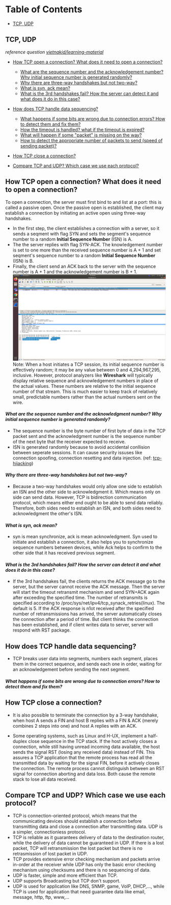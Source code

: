 # **Table of Contents**
  - [TCP, UDP](#TCP-UDP)

## **TCP, UDP** 
  *reference question [vietnakid/learning-material](#https://github.com/vietnakid/learning-material)*
  - [How TCP open a connection? What does it need to open a connection?](#How-TCP-open-a-connection-What-does-it-need-to-open-a-connection)
    - [What are the sequence number and the acknowledgement number? Why initial sequence number is generated randomly?](#What-are-the-sequence-number-and-the-acknowledgment-number-Why-initial-sequence-number-is-generated-randomly)
    - [Why there are three-way handshakes but not two-way?](#Why-there-are-three-way-handshakes-but-not-two-way)
    - [What is syn, ack mean?](#What-is-syn-ack-mean)
    - [What is the 3rd handshakes fail? How the server can detect it and what does it do in this case?](#What-is-the-3rd-handshakes-fail-How-the-server-can-detect-it-and-what-does-it-do-in-this-case)

  - [How does TCP handle data sequencing?](#How-does-TCP-handle-data-sequencing)
    - [What happens if some bits are wrong due to connection errors? How to detect them and fix them?](#What-happens-if-some-bits-are-wrong-due-to-connection-errors-How-to-detect-them-and-fix-them)
    - [How the timeout is handled? what if the timeout is expired?]()
    - [What will happen if some "packet" is missing on the way?]()
    - [How to detect the appropriate number of packets to send (speed of sending packet)?]()
  - [How TCP close a connection?](#How-TCP-close-a-connection)
  - [Compare TCP and UDP? Which case we use each protocol?](#[Compare-TCP-and-UDP-Which-case-we-use-each-protocol])

## How TCP open a connection? What does it need to open a connection?
To open a connection, the server must first bind to and list at a port: this is called a passive open. Once the passive open is established,
the client may establish a connection by initiating an active open using three-way handshakes.
  - In the first step, the client establishes a connection with a server, so it sends a seqment with flag SYN and sets the segment's sequence number to a random **Initial Sequence Number** (ISN) is A.
  - The the server replies with flag SYN-ACK. The knowledgement number is set to one more than the received sequence number is A + 1 and set seqment's sequence number to a random **Initial Sequence Number** (ISN) is B.
  - Finally, the client send an ACK back to the server with the sequence number is A + 1 and the acknowledgement number is B + 1.
![](image/TCP_Init_Phase.png?raw=true)
Note: When a host initiates a TCP session, its initial sequence number is effectively random; it may be any value between 0 and 4,294,967,295, inclusive. However, protocol analyzers like **Wireshark** will typically display relative sequence and acknowledgement numbers in place of the actual values. These numbers are relative to the initial sequence number of that stream. This is much easier to keep track of relatively small, predictable numbers rather than the actual numbers sent on the wire.

#### *What are the sequence number and the acknowledgment number? Why initial sequence number is generated randomly?*
  - The sequence number is the byte number of first byte of data in the TCP packet sent and the acknowledgment number is the sequence number of the next byte that the receiver expected to receive.
  - ISN is generated randomly because to avoid accidental conllision between seperate sessions. It can cause security issuses like connection spoofing, connection resetting and data injection. (ref: [tcp-hijacking](https://www.techrepublic.com/article/tcp-hijacking/))
#### *Why there are three-way handshakes but not two-way?*
  - Because a two-way handshakes would only allow one side to establish an ISN and the other side to acknowledgment it. Which means only on side can send data. However, TCP is bidirection communication protocol, which means either end ought to be able to send data reliably. Therefore, both sides need to establish an ISN, and both sides need to acknowledgment the other's ISN.
#### *What is syn, ack mean?*
  - syn is mean synchronize, ack is mean acknowledgment. Syn used to initiate and establish a connection, it also helps you to synchronize sequence numbers between devices, while Ack helps to confirm to the other side that it has received previous segment.
#### *What is the 3rd handshakes fail? How the server can detect it and what does it do in this case?*
  - If the 3rd handshakes fail, the clients returns the ACK message go to the server, but the server cannot receive the ACK message. Then the server will start the timeout retransmit mechanism and send SYN+ACK again after exceeding the specified time. The number of retransmits is specified according to /proc/sys/net/ipv4/tcp_synack_retries(linux). The default is 5. If the ACK response is n1ot received after the specified number of retransmissions has arrived, the server automatically closes the connection after a period of time. But client thinks the connection has been established, and if client writes data to server, server will respond with RST package.
## How does TCP handle data sequencing?
  - TCP breaks user data into segments, numbers each segment, places them in the correct sequence, and sends each one in order, waiting for an acknowledgement before sending the next segment.
#### *What happens if some bits are wrong due to connection errors? How to detect them and fix them?*

#### 

## How TCP close a connection?
  - It is also possible to terminate the connection by a 3-way handshake, when host A sends a FIN and host B replies with a FIN & ACK (merely combines 2 steps into one) and host A replies with an ACK.

  - Some operating systems, such as Linux and H-UX, implement a half-duplex close sequence in the TCP stack. If the host actively closes a connection, while still having unread incoming data available, the host sends the signal RST (losing any received data) instead of FIN. This assures a TCP application that the remote process has read all the transmitted data by waiting for the signal FIN, before it actively closes the connection. The remote process cannot distinguish between an RST signal for connection aborting and data loss. Both cause the remote stack to lose all data received.

## Compare TCP and UDP? Which case we use each protocol?
  - TCP is connection-oriented protocol, which means that the communicating devices should establish a connection before transmitting data and close a connection after transmitting data. UDP is a simpler, connectionless protocol.
  - TCP is reliable as it guarantees delivery of data to the destination router, while the delivery of data cannot be guaranteed in UDP. If there is a lost packet, TCP will retransmission the lost packet but there is no retrasmission of lost packet in UDP.
  - TCP provides extensive error checking mechanism and packets arrive in-order at the receiver while UDP has only the basic error checking mechanism using checksums and there is no sequencing of data.
  - UDP is faster, simple and more efficient than TCP. 
  - UDP supports Broadcasting but TCP don't support.
  - UDP is used for application like DNS, SNMP, game, VoIP, DHCP,..., while TCP is used for application that need guarantee data like email, message, http, ftp, www,...
